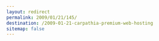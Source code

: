 ```yaml
---
layout: redirect
permalink: 2009/01/21/145/
destination: /2009-01-21-carpathia-premium-web-hosting
sitemap: false
---
```

